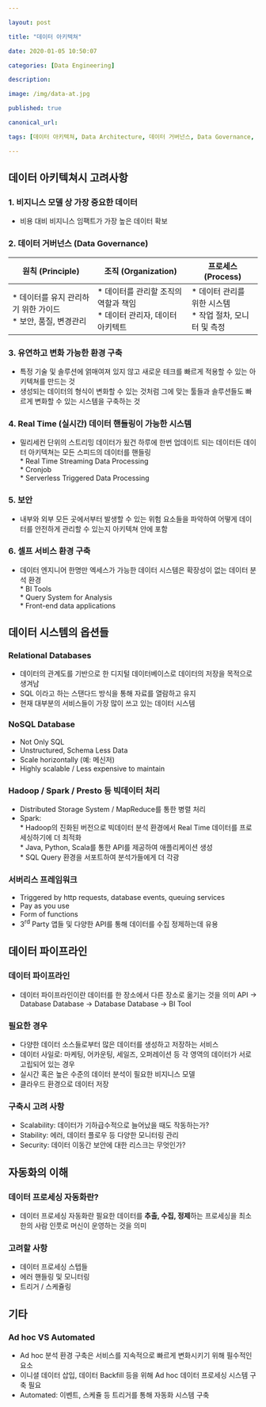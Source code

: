 ```yaml
---

layout: post

title: "데이터 아키텍쳐"

date: 2020-01-05 10:50:07

categories: [Data Engineering]

description:

image: /img/data-at.jpg

published: true

canonical_url:

tags: [데이터 아키텍쳐, Data Architecture, 데이터 거버넌스, Data Governance, 데이터 파이프라인, Data Pipeline, 데이터 엔지니어링, Data Engineering]

---
```


데이터 아키텍쳐시 고려사항
--------------------------

### 1. 비지니스 모델 상 가장 중요한 데이터

-	비용 대비 비지니스 임팩트가 가장 높은 데이터 확보

### 2. 데이터 거버넌스 (Data Governance)

| 원칙 (Principle)                                                 | 조직 (Organization)                                                        | 프로세스 (Process)                                           |
|------------------------------------------------------------------|----------------------------------------------------------------------------|--------------------------------------------------------------|
| * 데이터를 유지 관리하기 위한 가이드 <br> * 보안, 품질, 변경관리 | * 데이터를 관리할 조직의 역할과 책임 <br> * 데이터 관리자, 데이터 아키텍트 | * 데이터 관리를 위한 시스템 <br> * 작업 절차, 모니터 및 측정 |

### 3. 유연하고 변화 가능한 환경 구축

-	특정 기술 및 솔루션에 얽매여져 있지 않고 새로운 테크를 빠르게 적용할 수 있는 아키텍쳐를 만드는 것
-	생성되는 데이터의 형식이 변화할 수 있는 것처럼 그에 맞는 툴들과 솔루션들도 빠르게 변화할 수 있는 시스템을 구축하는 것

### 4. Real Time (실시간) 데이터 핸들링이 가능한 시스템

-	밀리세컨 단위의 스트리밍 데이터가 됬건 하루에 한번 업데이트 되는 데이터든 데이터 아키텍쳐는 모든 스피드의 데이터를 핸들링 <br> * Real Time Streaming Data Processing <br> * Cronjob <br> * Serverless Triggered Data Processing

### 5. 보안

-	내부와 외부 모든 곳에서부터 발생할 수 있는 위험 요소들을 파악하여 어떻게 데이터를 안전하게 관리할 수 있는지 아키텍쳐 안에 포함

### 6. 셀프 서비스 환경 구축

-	데이터 엔지니어 한명만 엑세스가 가능한 데이터 시스템은 확장성이 없는 데이터 분석 환경 <br> * BI Tools <br> * Query System for Analysis <br> * Front-end data applications

데이터 시스템의 옵션들
----------------------

### Relational Databases

-	데이터의 관계도를 기반으로 한 디지털 데이터베이스로 데이터의 저장을 목적으로 생겨남
-	SQL 이라고 하는 스탠다드 방식을 통해 자료를 열람하고 유지
-	현재 대부분의 서비스들이 가장 많이 쓰고 있는 데이터 시스템

### NoSQL Database

-	Not Only SQL
-	Unstructured, Schema Less Data
-	Scale horizontally (예: 메신저)
-	Highly scalable / Less expensive to maintain

### Hadoop / Spark / Presto 등 빅데이터 처리

-	Distributed Storage System / MapReduce를 통한 병렬 처리
-	Spark: <br> * Hadoop의 진화된 버전으로 빅데이터 분석 환경에서 Real Time 데이터를 프로세싱하기에 더 최적화 <br> * Java, Python, Scala를 통한 API를 제공하여 애플리케이션 생성 <br> * SQL Query 환경을 서포트하여 분석가들에게 더 각광

### 서버리스 프레임워크

-	Triggered by http requests, database events, queuing services
-	Pay as you use
-	Form of functions
-	3<sup>rd</sup> Party 앱들 및 다양한 API를 통해 데이터를 수집 정제하는데 유용

데이터 파이프라인
-----------------

### 데이터 파이프라인

-	데이터 파이프라인이란 데이터를 한 장소에서 다른 장소로 옮기는 것을 의미 API -> Database Database -> Database Database -> BI Tool

### 필요한 경우

-	다양한 데이터 소스들로부터 많은 데이터를 생성하고 저장하는 서비스
-	데이터 사일로: 마케팅, 어카운팅, 세일즈, 오퍼레이션 등 각 영역의 데이터가 서로 고립되어 있는 경우
-	실시간 혹은 높은 수준의 데이터 분석이 필요한 비지니스 모델
-	클라우드 환경으로 데이터 저장

### 구축시 고려 사항

-	Scalability: 데이터가 기하급수적으로 늘어났을 때도 작동하는가?
-	Stability: 에러, 데이터 플로우 등 다양한 모니터링 관리
-	Security: 데이터 이동간 보안에 대한 리스크는 무엇인가?

자동화의 이해
-------------

### 데이터 프로세싱 자동화란?

-	데이터 프로세싱 자동화란 필요한 데이터를 **추출, 수집, 정제**하는 프로세싱을 최소한의 사람 인풋로 머신이 운영하는 것을 의미

### 고려할 사항

-	데이터 프로세싱 스텝들
-	에러 핸들링 및 모니터링
-	트리거 / 스케쥴링

기타
----

### Ad hoc VS Automated

-	Ad hoc 분석 환경 구축은 서비스를 지속적으로 빠르게 변화시키기 위해 필수적인 요소
-	이니셜 데이터 삽입, 데이터 Backfill 등을 위해 Ad hoc 데이터 프로세싱 시스템 구축 필요
-	Automated: 이벤트, 스케쥴 등 트리거를 통해 자동화 시스템 구축
